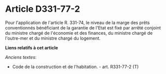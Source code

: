 # Article D331-77-2

Pour l'application de l'article R. 331-74, le niveau de la marge des prêts conventionnés bénéficiant de la garantie de l'Etat
est fixé par arrêté conjoint du ministre chargé de l'économie et des finances, du ministre chargé de l'outre-mer et du
ministre chargé du logement.

**Liens relatifs à cet article**

_Anciens textes_:

  - Code de la construction et de l'habitation. - art. R331-77-2 (T)
